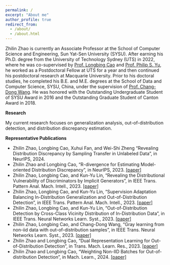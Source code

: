 ```yaml
---
permalink: /
excerpt: "About me"
author_profile: true
redirect_from: 
  - /about/
  - /about.html
---
```



Zhilin Zhao is currently an Associate Professor at the School of Computer Science and Engineering, Sun Yat-Sen University (SYSU). After earning his Ph.D. degree from the University of Technology Sydney (UTS) in 2022, where he was co-supervised by [Prof. Longbing Cao](https://datasciences.org/cao/) and [Prof. Philip S. Yu](https://www.cs.uic.edu/~psyu/), he worked as a Postdoctoral Fellow at UTS for a year and then continued his postdoctoral research at Macquarie University. Prior to his doctoral studies, he completed his B.E. and M.E. degrees at the School of Data and Computer Science, SYSU, China, under the supervision of [Prof. Chang-Dong Wang](https://www.scholat.com/changdongwang.cn). He was honored with the Outstanding Undergraduate Student of SYSU Award in 2016 and the Outstanding Graduate Student of Canton Award in 2018.

**Research**

My current research focuses on generalization analysis, out-of-distribution detection, and distribution discrepancy estimation.

**Representative Publications**
* Zhilin Zhao, Longbing Cao, Xuhui Fan, and Wei-Shi Zheng “Revealing Distribution Discrepancy by Sampling Transfer in Unlabeled Data”, in NeurIPS, 2024. 
* Zhilin Zhao and Longbing Cao, “R-divergence for Estimating Model-oriented Distribution Discrepancy”, in NeurIPS, 2023. [[paper]](https://papers.nips.cc/paper_files/paper/2023/file/b157cfde6794e93b2353b9712bbd45a5-Paper-Conference.pdf)
* Zhilin Zhao, Longbing Cao, and Kun-Yu Lin, “Revealing the Distributional Vulnerability of Discriminators by Implicit Generators”, in IEEE Trans. Pattern Anal. Mach. Intell., 2023. [[paper]](https://ieeexplore.ieee.org/document/9987694/)
* Zhilin Zhao, Longbing Cao, and Kun-Yu Lin,  “Supervision Adaptation Balancing In-Distribution Generalization and Out-of-Distribution Detection”, in IEEE Trans. Pattern Anal. Mach. Intell., 2023. [[paper]](https://ieeexplore.ieee.org/document/10271740)
* Zhilin Zhao, Longbing Cao, and Kun-Yu Lin,  “Out-of-Distribution Detection by Cross-Class Vicinity Distribution of In-Distribution Data”, in IEEE Trans. Neural Networks Learn. Syst., 2023. [[paper]](https://ieeexplore.ieee.org/document/10136820)
* Zhilin Zhao, Longbing Cao, and Chang-Dong Wang,  “Gray learning from non-iid data with out-of-distribution samples”, in IEEE Trans. Neural Networks Learn. Syst., 2023. [[paper]](https://ieeexplore.ieee.org/document/10316586)
* Zhilin Zhao and Longbing Cao, “Dual Representation Learning for Out-of-Distribution Detection”, in Trans. Mach. Learn. Res., 2023. [[paper]](https://openreview.net/forum?id=PHAr3q49h6)
* Zhilin Zhao and Longbing Cao, “Weighting Non-IID Batches for Out-of-distribution Detection”, in Mach. Learn., 2024. [[paper]](https://link.springer.com/article/10.1007/s10994-024-06605-z)


